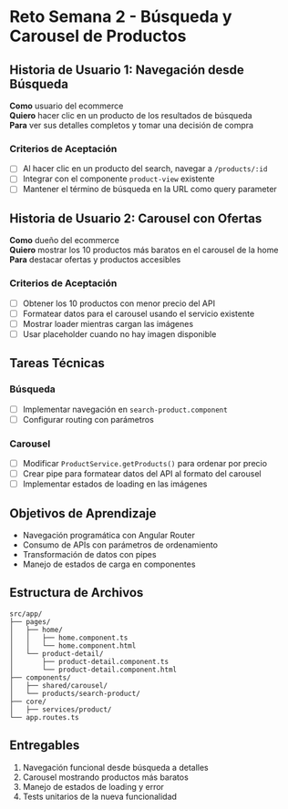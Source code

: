 # Reto Semana 2 - Búsqueda y Carousel de Productos

##  Historia de Usuario 1: Navegación desde Búsqueda

**Como** usuario del ecommerce  
**Quiero** hacer clic en un producto de los resultados de búsqueda  
**Para** ver sus detalles completos y tomar una decisión de compra

### Criterios de Aceptación
- [ ] Al hacer clic en un producto del search, navegar a `/products/:id`
- [ ] Integrar con el componente `product-view` existente
- [ ] Mantener el término de búsqueda en la URL como query parameter

##  Historia de Usuario 2: Carousel con Ofertas

**Como** dueño del ecommerce  
**Quiero** mostrar los 10 productos más baratos en el carousel de la home  
**Para** destacar ofertas y productos accesibles

### Criterios de Aceptación
- [ ] Obtener los 10 productos con menor precio del API
- [ ] Formatear datos para el carousel usando el servicio existente
- [ ] Mostrar loader mientras cargan las imágenes
- [ ] Usar placeholder cuando no hay imagen disponible

## Tareas Técnicas

### Búsqueda
- [ ] Implementar navegación en `search-product.component`
- [ ] Configurar routing con parámetros

### Carousel
- [ ] Modificar `ProductService.getProducts()` para ordenar por precio
- [ ] Crear pipe para formatear datos del API al formato del carousel
- [ ] Implementar estados de loading en las imágenes

## Objetivos de Aprendizaje
- Navegación programática con Angular Router
- Consumo de APIs con parámetros de ordenamiento
- Transformación de datos con pipes
- Manejo de estados de carga en componentes

##  Estructura de Archivos
```
src/app/
├── pages/
│   ├── home/
│   │   ├── home.component.ts
│   │   └── home.component.html
│   └── product-detail/
│       ├── product-detail.component.ts
│       └── product-detail.component.html
├── components/
│   ├── shared/carousel/
│   └── products/search-product/
├── core/
│   ├── services/product/
└── app.routes.ts
```

##  Entregables
1. Navegación funcional desde búsqueda a detalles
2. Carousel mostrando productos más baratos
3. Manejo de estados de loading y error
4. Tests unitarios de la nueva funcionalidad
